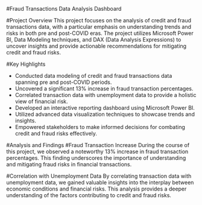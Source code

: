 #Fraud Transactions Data Analysis Dashboard

#Project Overview
This project focuses on the analysis of credit and fraud transactions data, with a particular emphasis on understanding trends and risks in both pre and post-COVID eras. The project utilizes Microsoft Power BI, Data Modeling techniques, and DAX (Data Analysis Expressions) to uncover insights and provide actionable recommendations for mitigating credit and fraud risks.

#Key Highlights
- Conducted data modeling of credit and fraud transactions data spanning pre and post-COVID periods.
- Uncovered a significant 13% increase in fraud transaction percentages.
- Correlated transaction data with unemployment data to provide a holistic view of financial risk.
- Developed an interactive reporting dashboard using Microsoft Power BI.
- Utilized advanced data visualization techniques to showcase trends and insights.
- Empowered stakeholders to make informed decisions for combating credit and fraud risks effectively.

#Analysis and Findings
#Fraud Transaction Increase
During the course of this project, we observed a noteworthy 13% increase in fraud transaction percentages. This finding underscores the importance of understanding and mitigating fraud risks in financial transactions.

#Correlation with Unemployment Data
By correlating transaction data with unemployment data, we gained valuable insights into the interplay between economic conditions and financial risks. This analysis provides a deeper understanding of the factors contributing to credit and fraud risks.
